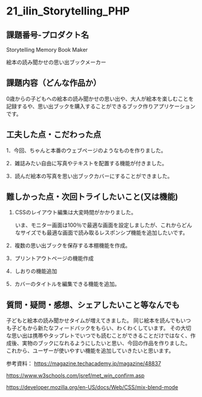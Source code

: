 # 21_ilin_Storytelling_PHP
## 課題番号-プロダクト名

Storytelling Memory Book Maker

絵本の読み聞かせの思い出ブックメーカー

## 課題内容（どんな作品か）

0歳からの子どもへの絵本の読み聞かせの思い出や、大人が絵本を楽しむことを記録するや、思い出ブックを購入することができるブック作りアプリケーションです。


## 工夫した点・こだわった点

1．今回、ちゃんと本番のウェブページのようなものを作りました。

2．雑誌みたい自由に写真やテキストを配置する機能が付きました。

3．読んだ絵本の写真を思い出ブックカバーにすることができました。


## 難しかった点・次回トライしたいこと(又は機能)

1. CSSのレイアウト編集は大変時間がかかりました。
   
   いま、モニター画面は100％で最適な画面を設定しましたが、これからどんなサイズでも最適な画面で読み取るレスポンシプ機能を追加したいです。
   
2．複数の思い出ブックを保存する本棚機能を作成。

3．プリントアウトページの機能作成

4．しおりの機能追加

5．カバーのタイトルを編集できる機能を追加。


## 質問・疑問・感想、シェアしたいこと等なんでも
子どもと絵本の読み聞かせタイムが増えてきました。
同じ絵本を読んでもいつも子どもから新たなフィードバックをもらい、わくわくしています。
その大切な思い出は携帯やタッブレトでいつでも読むことができることだけではなく、作成後、実物のブックになれるようにしたいと思い、今回の作品を作りました。
これから、ユーザーが使いやすい機能を追加していきたいと思います。

参考資料：
https://magazine.techacademy.jp/magazine/48837

https://www.w3schools.com/jsref/met_win_confirm.asp

https://developer.mozilla.org/en-US/docs/Web/CSS/mix-blend-mode
